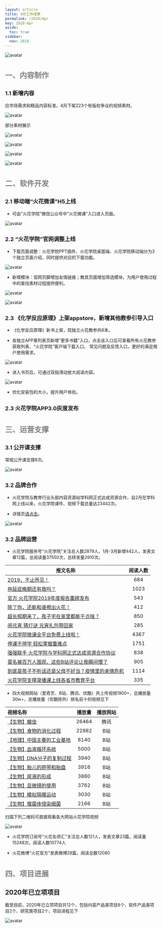 ```yaml
---
layout: article
title: 4月工作成果
permalink: /2020/Apr
key: 2020-Apr
aside:
  toc: true
sidebar:
  nav: 2018
---
```



<bro/><bro/>

![avatar](images/20200301111.png)

# <font size="5" color="gray">一、内容制作</font>

## <font size="4" >1.1 新增内容</font>

应市场需求和精品内容标准，4月下架223个有版权争议的视频素材。

![avatar](images/20200401.png)

部分素材展示

![avatar](images/20200402.png)

![avatar](images/20200403.png)

![avatar](images/20200404.png)

![avatar](images/20200405.png)

# <font size="5" color="gray">二、软件开发</font>

## <font size="4" >2.1 移动端“火花微课”H5上线</font>

- 可由“火花学院”微信公众号中“火花微课”⼊⼝进⼊页面。

![avatar](images/20200306.png)

## <font size="4" >2.2 “火花学院”官网调整上线</font>

- 下载页面调整：火花学院PPT插件、火花学院桌⾯端、火花学院移动端分为3个独立页面介绍，同时提供对应的下载功能。

![avatar](images/20200307.png)

- 新增模块：官网页脚增加友情链接；教具页面增加筛选模块，为用户使用过程中的查找素材过程提供便利。

![avatar](images/20200308001.png)

![avatar](images/20200308.png)

## <font size="4" >2.3 《化学反应原理》上架appstore，新增其他教参引导入口</font>

- 《化学反应原理》新书上架，现独立火花教参共8本。

- 各独立APP章列表页新增“更多书籍”入口，点击该入口后可查看所有火花教参获取列表、“⽕花学院”客⼾端下载⼊⼝、 常见问题及反馈入口，更好的满足用户使用需求。

![avatar](images/2020030901.png)

- 进入书页后，可通过双指滑动放⼤阅读内容。

![avatar](images/2020030902.png)

- 优化安装包的大小，提升用户体验。

## <font size="4" >2.3 火花学院APP3.0灰度发布</font>

# <font size="5" color="gray">三、运营支撑</font>

## <font size="4" >3.1 公开课支撑</font>

常规公开课支撑8次。

![avatar](images/20200310.png)

## <font size="4" >3.2 品牌合作</font>

- 火花学院与教育行业头部内容资源站学科网正式达成资源合作，自2月在学科网上线以来，火花学院课件、视频下载总量达23442次。

- 详情页[请点击](http://www.zxxk.com/organ/267/)。

![avatar](images/20200314.png)

## <font size="4" >3.2 品牌运营</font>

- 火花学院服务号“火花学院”关注总人数2879人，1月-3月新增442人，发表文章12篇，总阅读量37550次，总转发量2910次。

| 推文名称 |  阅读人数  | 
|-------------|:------:|
[2019，不止所见！](https://mp.weixin.qq.com/s/4fLofpuI_cQiNm9Xiu-i_A)|	684|
[拖延症晚期还有救吗？](https://mp.weixin.qq.com/s/-SQoOheZb5vKNKthAzd68g)|	1023|
[官方 火花学院2019年度报告重磅发布](https://mp.weixin.qq.com/s/gkr2eSMAioE38leC9ej-yg)|	543|
[除了你，还能和谁擦出火花！](https://mp.weixin.qq.com/s/dstIToTtrFKgrKLRAe3STw)|	412|
[超长假期来了，孩子宅在家里都能干点啥？](https://mp.weixin.qq.com/s/8s22HN3PexTE0oMy323Vfg)|	850|
[闹元宵 猜灯谜 元宵礼包带回家](https://mp.weixin.qq.com/s/AV7eKx8MDnZLpo2ePFxa9A)|	285|
[火花学院微课全平台免费上线啦！](https://mp.weixin.qq.com/s/4kj6ofPltC6lywC2lUUWUQ)|4367|
[停课不停学 轻松掌握重难点](https://mp.weixin.qq.com/s/pBfdBw8V5jlxYL4qIE4__A)|	1751|
[强强联手 火花学院与学科网正式达成资源合作协议](https://mp.weixin.qq.com/s/oax-1ziaOgueOnS-J6towQ)|	838|
[莫名被百万人围观，这些B站评论让我瞬间懵了](https://mp.weixin.qq.com/s/L1SwrHHWjD2v8sLGh0fvHA)|	905|
[到底是孩子不听话还是父母不好当？疫情里的亲情危机](https://mp.weixin.qq.com/s/nODxoR2f1vPaLOh9f1xUHg)|	1114|
[火花学院支撑录播课上线各省市教育平台](https://mp.weixin.qq.com/s/cNbYWrz5lMg9voMlaWBy-Q)|	335|

- 四大视频网站（爱奇艺、B站、腾讯、优酷）共上传视频1900+，总播放量30w+，总播放量（优酷除外）排名前十的视频见下

| 视频名称 | 播放量 | 播放网站|
|:-------------|:------:|:-----:|
|[【生物】蝗虫](https://page.om.qq.com/page/OkXD86T61FYhyyaOfqogj3Mw0)|26464|腾讯|
|[【生物】食物的消化过程](https://www.bilibili.com/video/BV1Z741157an)|22882|B站|
|[【地理】中国主要的工业基地](https://www.bilibili.com/video/BV1n7411g7ej)|8140|B站|
|[【生物】血液循环系统](https://www.bilibili.com/video/BV1o741157kv)|5000|B站|
|[【生物】DNA分子的复制过程](https://www.bilibili.com/video/BV1bE411376D)|3940|B站|
|[【生物】胎儿的脐带和胎盘](https://www.bilibili.com/video/BV1o741157ud)|3916|B站|
|[【生物】尿液的形成](https://www.bilibili.com/video/BV1f7411575C)|3880|B站|
|[【生物】显微镜的使用](https://www.bilibili.com/video/BV15741157nN)|3762|B站|
|[【生物】模拟隔膜运动](https://www.bilibili.com/video/BV1Z741157xZ)|3030|B站|
|[【生物】噬菌体侵染细菌](https://www.bilibili.com/video/BV14E41137Zq)|2166|B站|

扫描下列二维码可直接观看各大网站火花学院视频

![avatar](images/20200313.png)

- 火花学院订阅号“火花名师汇”关注总人数121人，发表文章23篇，阅读量15248次，阅读人数10774人

- 火花微博“火花官方”发表微博28篇，阅读总数12080

# <font size="5" color="gray">四、项目进展</font>

## 2020年已立项项目

截至目前，2020年已立项项目共12个，包括内容产品类项目8个、软件产品类项目2个、研究类项目2个，项目进程见下
 
![avatar](images/202003150101.png)






